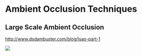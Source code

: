 # Ambient Occlusion Techniques

## Large Scale Ambient Occlusion

http://www.dsdambuster.com/blog/lsao-part-1

![](http://www.dsdambuster.com/user/pages/04.blog/lsao-part-1/1.jpg)

